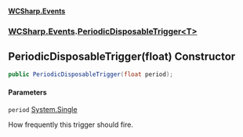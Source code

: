 #### [WCSharp.Events](README.md 'README')
### [WCSharp.Events](WCSharp.Events.md 'WCSharp.Events').[PeriodicDisposableTrigger&lt;T&gt;](WCSharp.Events.PeriodicDisposableTrigger_T_.md 'WCSharp.Events.PeriodicDisposableTrigger<T>')

## PeriodicDisposableTrigger(float) Constructor

```csharp
public PeriodicDisposableTrigger(float period);
```
#### Parameters

<a name='WCSharp.Events.PeriodicDisposableTrigger_T_.PeriodicDisposableTrigger(float).period'></a>

`period` [System.Single](https://docs.microsoft.com/en-us/dotnet/api/System.Single 'System.Single')

How frequently this trigger should fire.